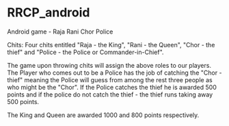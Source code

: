 # RRCP_android
Android game - Raja Rani Chor Police

Chits: Four chits entitled "Raja - the King", "Rani - the Queen", "Chor - the thief" and "Police - the Police or Commander-in-Chief".

The game upon throwing chits will assign the above roles to our players. The Player who comes out to be a Police has the job of catching the "Chor - thief" meaning the Police will guess from among the rest three people as who might be the "Chor". If the Police catches the thief he is awarded 500 points and if the police do not catch the thief - the thief runs taking away 500 points. 

The King and Queen are awarded 1000 and 800 points respectively. 
